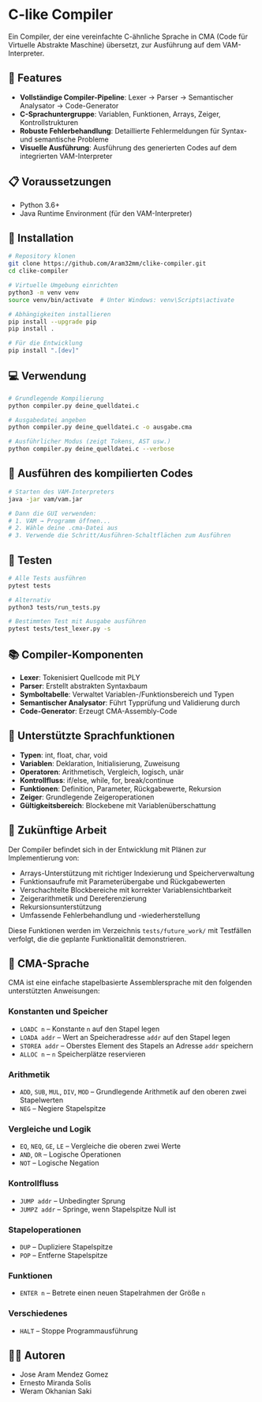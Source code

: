 # C-like Compiler

Ein Compiler, der eine vereinfachte C-ähnliche Sprache in CMA (Code für Virtuelle Abstrakte Maschine) übersetzt, zur Ausführung auf dem VAM-Interpreter.

## 🌟 Features

- **Vollständige Compiler-Pipeline**: Lexer → Parser → Semantischer Analysator → Code-Generator
- **C-Sprachuntergruppe**: Variablen, Funktionen, Arrays, Zeiger, Kontrollstrukturen
- **Robuste Fehlerbehandlung**: Detaillierte Fehlermeldungen für Syntax- und semantische Probleme
- **Visuelle Ausführung**: Ausführung des generierten Codes auf dem integrierten VAM-Interpreter

## 📋 Voraussetzungen

- Python 3.6+
- Java Runtime Environment (für den VAM-Interpreter)

## 🚀 Installation

```bash
# Repository klonen
git clone https://github.com/Aram32mm/clike-compiler.git
cd clike-compiler

# Virtuelle Umgebung einrichten
python3 -m venv venv
source venv/bin/activate  # Unter Windows: venv\Scripts\activate

# Abhängigkeiten installieren
pip install --upgrade pip
pip install .

# Für die Entwicklung
pip install ".[dev]"
```

## 💻 Verwendung

```bash
# Grundlegende Kompilierung
python compiler.py deine_quelldatei.c

# Ausgabedatei angeben
python compiler.py deine_quelldatei.c -o ausgabe.cma

# Ausführlicher Modus (zeigt Tokens, AST usw.)
python compiler.py deine_quelldatei.c --verbose
```

## 🏃 Ausführen des kompilierten Codes

```bash
# Starten des VAM-Interpreters
java -jar vam/vam.jar

# Dann die GUI verwenden:
# 1. VAM → Programm öffnen...
# 2. Wähle deine .cma-Datei aus
# 3. Verwende die Schritt/Ausführen-Schaltflächen zum Ausführen
```

## 🧪 Testen

```bash
# Alle Tests ausführen
pytest tests 

# Alternativ
python3 tests/run_tests.py

# Bestimmten Test mit Ausgabe ausführen
pytest tests/test_lexer.py -s
```

## 📚 Compiler-Komponenten

- **Lexer**: Tokenisiert Quellcode mit PLY
- **Parser**: Erstellt abstrakten Syntaxbaum
- **Symboltabelle**: Verwaltet Variablen-/Funktionsbereich und Typen
- **Semantischer Analysator**: Führt Typprüfung und Validierung durch
- **Code-Generator**: Erzeugt CMA-Assembly-Code

## 🧩 Unterstützte Sprachfunktionen

- **Typen**: int, float, char, void
- **Variablen**: Deklaration, Initialisierung, Zuweisung
- **Operatoren**: Arithmetisch, Vergleich, logisch, unär
- **Kontrollfluss**: if/else, while, for, break/continue
- **Funktionen**: Definition, Parameter, Rückgabewerte, Rekursion
- **Zeiger**: Grundlegende Zeigeroperationen
- **Gültigkeitsbereich**: Blockebene mit Variablenüberschattung

## 🔮 Zukünftige Arbeit

Der Compiler befindet sich in der Entwicklung mit Plänen zur Implementierung von:
- Arrays-Unterstützung mit richtiger Indexierung und Speicherverwaltung
- Funktionsaufrufe mit Parameterübergabe und Rückgabewerten
- Verschachtelte Blockbereiche mit korrekter Variablensichtbarkeit
- Zeigerarithmetik und Dereferenzierung
- Rekursionsunterstützung
- Umfassende Fehlerbehandlung und -wiederherstellung

Diese Funktionen werden im Verzeichnis `tests/future_work/` mit Testfällen verfolgt, die die geplante Funktionalität demonstrieren.

## 📄 CMA-Sprache

CMA ist eine einfache stapelbasierte Assemblersprache mit den folgenden unterstützten Anweisungen:

### Konstanten und Speicher
- `LOADC n` – Konstante `n` auf den Stapel legen  
- `LOADA addr` – Wert an Speicheradresse `addr` auf den Stapel legen  
- `STOREA addr` – Oberstes Element des Stapels an Adresse `addr` speichern  
- `ALLOC n` – `n` Speicherplätze reservieren

### Arithmetik
- `ADD`, `SUB`, `MUL`, `DIV`, `MOD` – Grundlegende Arithmetik auf den oberen zwei Stapelwerten  
- `NEG` – Negiere Stapelspitze

### Vergleiche und Logik
- `EQ`, `NEQ`, `GE`, `LE` – Vergleiche die oberen zwei Werte  
- `AND`, `OR` – Logische Operationen  
- `NOT` – Logische Negation

### Kontrollfluss
- `JUMP addr` – Unbedingter Sprung  
- `JUMPZ addr` – Springe, wenn Stapelspitze Null ist

### Stapeloperationen
- `DUP` – Dupliziere Stapelspitze  
- `POP` – Entferne Stapelspitze

### Funktionen
- `ENTER n` – Betrete einen neuen Stapelrahmen der Größe `n`

### Verschiedenes
- `HALT` – Stoppe Programmausführung

## 👨‍💻 Autoren

- Jose Aram Mendez Gomez
- Ernesto Miranda Solis
- Weram Okhanian Saki